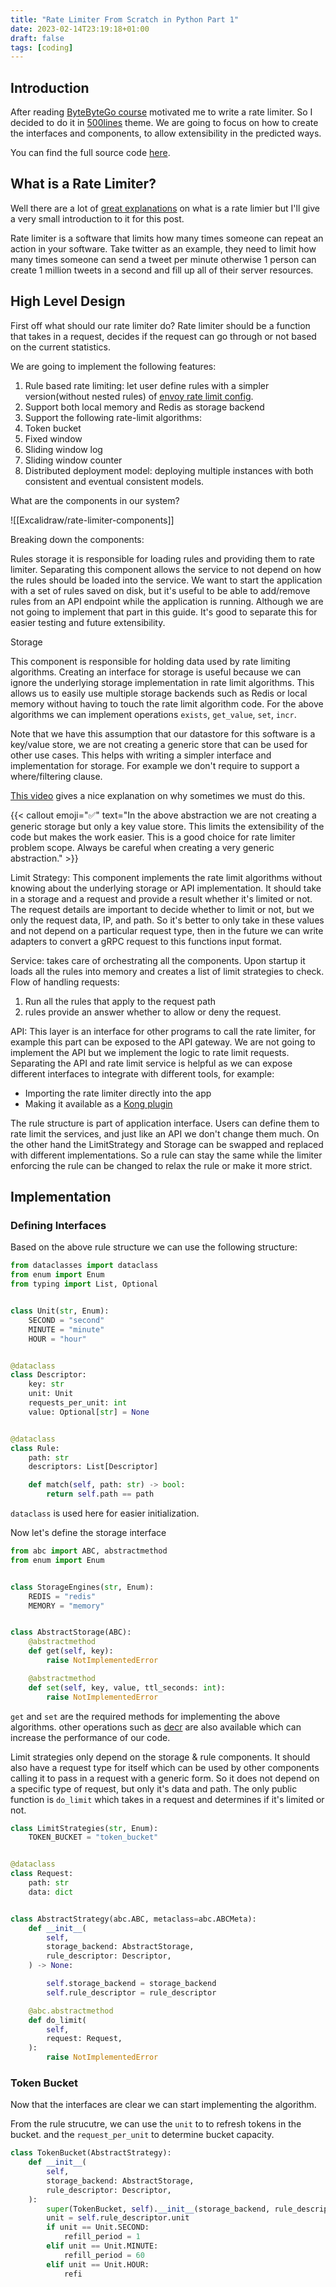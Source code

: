 ```yaml
---
title: "Rate Limiter From Scratch in Python Part 1"
date: 2023-02-14T23:19:18+01:00
draft: false
tags: [coding]
---
```


## Introduction

After reading [ByteByteGo course](https://bytebytego.com/) motivated me to write a rate limiter. So I decided to do it in [500lines](https://aosabook.org/en/500L/introduction.html) theme.
We are going to focus on how to create the interfaces and components, to allow extensibility in the predicted ways.

You can find the full source code [here](https://github.com/Glyphack/hera-limit).

## What is a Rate Limiter?

Well there are a lot of [great explanations](https://www.cloudflare.com/en-gb/learning/bots/what-is-rate-limiting/) on what is a rate limier but I'll give a very small introduction to it for this post.

Rate limiter is a software that limits how many times someone can repeat an action in your software. Take twitter as an example, they need to limit how many times someone can send a tweet per minute otherwise 1 person can create 1 million tweets in a second and fill up all of their server resources.

## High Level Design

First off what should our rate limiter do? Rate limiter should be a function that takes in a request, decides if the request can go through or not based on the current statistics.

We are going to implement the following features:

1. Rule based rate limiting: let user define rules with a simpler version(without nested rules) of [envoy rate limit config](https://github.com/envoyproxy/ratelimit#configuration).
2. Support both local memory and Redis as storage backend
3. Support the following rate-limit algorithms:
4. Token bucket
5. Fixed window
6. Sliding window log
7. Sliding window counter
8. Distributed deployment model: deploying multiple instances with both consistent and eventual consistent models.

What are the components in our system?

![[Excalidraw/rate-limiter-components]]

Breaking down the components:

Rules storage
it is responsible for loading rules and providing them to rate limiter. Separating this component allows the service to not depend on how the rules should be loaded into the service. We want to start the application with a set of rules saved on disk, but it's useful to be able to add/remove rules from an API endpoint while the application is running.
Although we are not going to implement that part in this guide. It's good to separate this for easier testing and future extensibility.

Storage

This component is responsible for holding data used by rate limiting algorithms. Creating an interface for storage is useful because we can ignore the underlying storage implementation in rate limit algorithms. This allows us to easily use multiple storage backends such as Redis or local memory without having to touch the rate limit algorithm code.
For the above algorithms we can implement operations `exists`, `get_value`, `set`, `incr`.

Note that we have this assumption that our datastore for this software is a key/value store, we are not creating a generic store that can be used for other use cases. This helps with writing a simpler interface and implementation for storage. For example we don't require to support a where/filtering clause.

[This video](https://www.youtube.com/watch?v=tKbV6BpH-C8)
gives a nice explanation on why sometimes we must do this.

{{< callout emoji="✅" text="In the above abstraction we are not creating a generic storage but only a key value store. This limits the extensibility of the code but makes the work easier. This is a good choice for rate limiter problem scope. Always be careful when creating a very generic abstraction." >}}

Limit Strategy: This component implements the rate limit algorithms without knowing about the underlying storage or API implementation. It should take in a storage and a request and provide a result whether it's limited or not.
The request details are important to decide whether to limit or not, but we only the request data, IP, and path. So it's better to only take in these values and not depend on a particular request type, then in the future we can write adapters to convert a gRPC request to this functions input format.

Service: takes care of orchestrating all the components.
Upon startup it loads all the rules into memory and creates a list of limit strategies to check.
Flow of handling requests:

1. Run all the rules that apply to the request path
2. rules provide an answer whether to allow or deny the request.

API: This layer is an interface for other programs to call the rate limiter, for example this part can be exposed to the API gateway. We are not going to implement the API but we implement the logic to rate limit requests. Separating the API and rate limit service is helpful as we can expose different interfaces to integrate with different tools, for example:

- Importing the rate limiter directly into the app
- Making it available as a [Kong plugin](https://docs.konghq.com/gateway/latest/plugin-development/)

The rule structure is part of application interface. Users can define them to rate limit the services, and just like an API we don't change them much. On the other hand the LimitStrategy and Storage can be swapped and replaced with different implementations. So a rule can stay the same while the limiter enforcing the rule can be changed to relax the rule or make it more strict.

## Implementation

### Defining Interfaces

Based on the above rule structure we can use the following structure:

```python
from dataclasses import dataclass
from enum import Enum
from typing import List, Optional


class Unit(str, Enum):
    SECOND = "second"
    MINUTE = "minute"
    HOUR = "hour"


@dataclass
class Descriptor:
    key: str
    unit: Unit
    requests_per_unit: int
    value: Optional[str] = None


@dataclass
class Rule:
    path: str
    descriptors: List[Descriptor]

    def match(self, path: str) -> bool:
        return self.path == path
```

`dataclass` is used here for easier initialization.

Now let's define the storage interface

```python
from abc import ABC, abstractmethod
from enum import Enum


class StorageEngines(str, Enum):
    REDIS = "redis"
    MEMORY = "memory"


class AbstractStorage(ABC):
    @abstractmethod
    def get(self, key):
        raise NotImplementedError

    @abstractmethod
    def set(self, key, value, ttl_seconds: int):
        raise NotImplementedError

```

`get` and `set` are the required methods for implementing the above algorithms. other operations such as [decr](https://redis.io/commands/decr/) are also available which can increase the performance of our code.

Limit strategies only depend on the storage & rule components.
It should also have a request type for itself which can be used by other components calling it to pass in a request with a generic form. So it does not depend on a specific type of request, but only it's data and path.
The only public function is `do_limit` which takes in a request and determines if it's limited or not.

```python
class LimitStrategies(str, Enum):
    TOKEN_BUCKET = "token_bucket"


@dataclass
class Request:
    path: str
    data: dict


class AbstractStrategy(abc.ABC, metaclass=abc.ABCMeta):
    def __init__(
        self,
        storage_backend: AbstractStorage,
        rule_descriptor: Descriptor,
    ) -> None:

        self.storage_backend = storage_backend
        self.rule_descriptor = rule_descriptor

    @abc.abstractmethod
    def do_limit(
        self,
        request: Request,
    ):
        raise NotImplementedError
```

### Token Bucket

Now that the interfaces are clear we can start implementing the algorithm.

From the rule strucutre, we can use the `unit` to to refresh tokens in the bucket. and the `request_per_unit` to determine bucket capacity.

```python
class TokenBucket(AbstractStrategy):
    def __init__(
        self,
        storage_backend: AbstractStorage,
        rule_descriptor: Descriptor,
    ):
        super(TokenBucket, self).__init__(storage_backend, rule_descriptor)
        unit = self.rule_descriptor.unit
        if unit == Unit.SECOND:
            refill_period = 1
        elif unit == Unit.MINUTE:
            refill_period = 60
        elif unit == Unit.HOUR:
            refi
```
